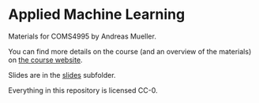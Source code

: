 # Applied Machine Learning

Materials for COMS4995 by Andreas Mueller.

You can find more details on the course (and an overview of the materials) on [the course website](http://www.cs.columbia.edu/~amueller/comsw4995s18/schedule/).

Slides are in the [slides](https://amueller.github.io/COMS4995-s18/slides/) subfolder.

Everything in this repository is licensed CC-0.
